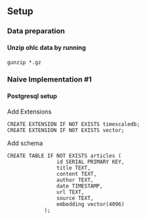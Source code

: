 ## Setup

### Data preparation

#### Unzip ohlc data by running
```
gunzip *.gz
```

### Naive Implementation #1
#### Postgresql setup

Add Extensions
```
CREATE EXTENSION IF NOT EXISTS timescaledb;
CREATE EXTENSION IF NOT EXISTS vector;
```

Add schema
```
CREATE TABLE IF NOT EXISTS articles (
                id SERIAL PRIMARY KEY,
                title TEXT,
                content TEXT,
                author TEXT,
                date TIMESTAMP,
                url TEXT,
                source TEXT,
                embedding vector(4096)
            );
```

